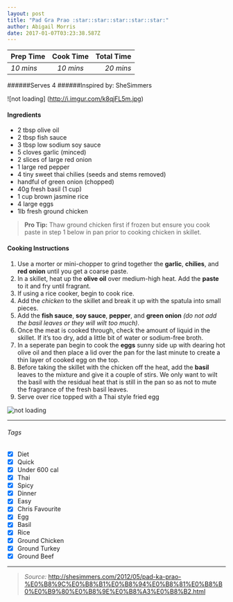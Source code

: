 ```yaml
---
layout: post
title: "Pad Gra Prao :star::star::star::star::star:"
author: Abigail Morris
date: 2017-01-07T03:23:38.587Z
---
```

| Prep Time  | Cook Time    | Total Time  |
| ---------- |:------------:| -----------:|
|  *10 mins* | *10 mins*| *20 mins*   |

######Serves 4
######Inspired by: SheSimmers

![not loading] (http://i.imgur.com/k8qjFL5m.jpg)

#### Ingredients

* 2 tbsp olive oil
* 2 tbsp fish sauce
* 3 tbsp low sodium soy sauce
* 5 cloves garlic (minced)
* 2 slices of large red onion
* 1 large red pepper
* 4 tiny sweet thai chilies (seeds and stems removed)
* handful of green onion (chopped)
* 40g fresh basil (1 cup)
* 1 cup brown jasmine rice
* 4 large eggs
* 1lb fresh ground chicken

> **Pro Tip:** Thaw ground chicken first if frozen but ensure you cook paste in step 1 below in pan prior to cooking chicken in skillet.


#### Cooking Instructions

1. Use a morter or mini-chopper to grind together the **garlic**, **chilies**, and **red onion** until you get a coarse paste.
2. In a skillet, heat up the **olive oil** over medium-high heat. Add the **paste** to it and fry until fragrant.
3. If using a rice cooker, begin to cook rice.
4. Add the *chicken* to the skillet and break it up with the spatula into small pieces.
5. Add the **fish sauce**, **soy sauce**, **pepper**, and **green onion** *(do not add the basil leaves or they will wilt too much)*.
6. Once the meat is cooked through, check the amount of liquid in the skillet. If it’s too dry, add a little bit of water or sodium-free broth.
7. In a seperate pan begin to cook the **eggs** sunny side up with dearing hot olive oil and then place a lid over the pan for the last minute to create a thin layer of cooked egg on the top.
8. Before taking the skillet with the chicken off the heat, add the **basil** leaves to the mixture and give it a couple of stirs. We only want to wilt the basil with the residual heat that is still in the pan so as not to mute the fragrance of the fresh basil leaves.
9. Serve over rice topped with a Thai style fried egg


![not loading](http://i.imgur.com/L2Q0lS9l.png)

---

###### Tags
- [x] Diet
- [x] Quick
- [x] Under 600 cal
- [x] Thai
- [x] Spicy
- [x] Dinner
- [x] Easy
- [x] Chris Favourite
- [x] Egg
- [x] Basil
- [x] Rice
- [x] Ground Chicken
- [x] Ground Turkey
- [x] Ground Beef

---

>*Source:* http://shesimmers.com/2012/05/pad-ka-prao-%E0%B8%9C%E0%B8%B1%E0%B8%94%E0%B8%81%E0%B8%B0%E0%B9%80%E0%B8%9E%E0%B8%A3%E0%B8%B2.html
